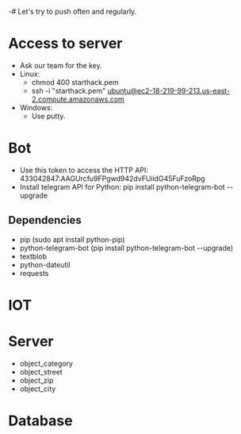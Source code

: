 -# Let's try to push often and regularly.

# Access to server

- Ask our team for the key.
- Linux:
	- chmod 400 starthack.pem
	- ssh -i "starthack.pem" ubuntu@ec2-18-219-99-213.us-east-2.compute.amazonaws.com
- Windows: 
	- Use putty.

# Bot

- Use this token to access the HTTP API: 433042847:AAGUrcfu9FPgwd942dvFUiidG45FuFzoRpg
- Install telegram API for Python: pip install python-telegram-bot --upgrade

## Dependencies

- pip (sudo apt install python-pip)
- python-telegram-bot (pip install python-telegram-bot --upgrade)
- textblob
- python-dateutil
- requests


# IOT



# Server
- object_category
- object_street
- object_zip
- object_city

# Database
